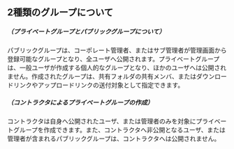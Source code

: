 ## 2種類のグループについて

##### （プライベートグループとパブリックグループについて）

パブリックグループは、コーポレート管理者、またはサブ管理者が管理画面から登録可能なグループとなり、全ユーザへ公開されます。プライベートグループは、一般ユーザが作成する個人的なグループとなり、ほかのユーザへは公開されません。作成されたグループは、共有フォルダの共有メンバ、またはダウンロードリンクやアップロードリンクの送付対象として指定できます。

##### （コントラクタによるプライベートグループの作成）

コントラクタは自身へ公開されたユーザ、または管理者のみを対象にプライベートグループを作成できます。また、コントラクタへ非公開となるユーザ、または管理者が含まれるパブリックグループは、コントラクタへは公開されません。

